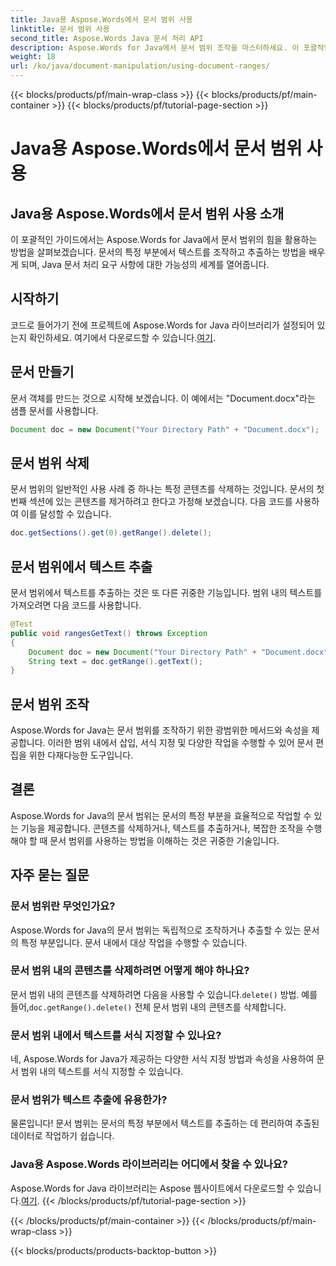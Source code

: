 ```yaml
---
title: Java용 Aspose.Words에서 문서 범위 사용
linktitle: 문서 범위 사용
second_title: Aspose.Words Java 문서 처리 API
description: Aspose.Words for Java에서 문서 범위 조작을 마스터하세요. 이 포괄적인 가이드로 텍스트를 삭제, 추출, 서식 지정하는 방법을 알아보세요.
weight: 18
url: /ko/java/document-manipulation/using-document-ranges/
---
```


{{< blocks/products/pf/main-wrap-class >}}
{{< blocks/products/pf/main-container >}}
{{< blocks/products/pf/tutorial-page-section >}}

# Java용 Aspose.Words에서 문서 범위 사용


## Java용 Aspose.Words에서 문서 범위 사용 소개

이 포괄적인 가이드에서는 Aspose.Words for Java에서 문서 범위의 힘을 활용하는 방법을 살펴보겠습니다. 문서의 특정 부분에서 텍스트를 조작하고 추출하는 방법을 배우게 되며, Java 문서 처리 요구 사항에 대한 가능성의 세계를 열어줍니다.

## 시작하기

 코드로 들어가기 전에 프로젝트에 Aspose.Words for Java 라이브러리가 설정되어 있는지 확인하세요. 여기에서 다운로드할 수 있습니다.[여기](https://releases.aspose.com/words/java/).

## 문서 만들기

문서 객체를 만드는 것으로 시작해 보겠습니다. 이 예에서는 "Document.docx"라는 샘플 문서를 사용합니다.

```java
Document doc = new Document("Your Directory Path" + "Document.docx");
```

## 문서 범위 삭제

문서 범위의 일반적인 사용 사례 중 하나는 특정 콘텐츠를 삭제하는 것입니다. 문서의 첫 번째 섹션에 있는 콘텐츠를 제거하려고 한다고 가정해 보겠습니다. 다음 코드를 사용하여 이를 달성할 수 있습니다.

```java
doc.getSections().get(0).getRange().delete();
```

## 문서 범위에서 텍스트 추출

문서 범위에서 텍스트를 추출하는 것은 또 다른 귀중한 기능입니다. 범위 내의 텍스트를 가져오려면 다음 코드를 사용합니다.

```java
@Test
public void rangesGetText() throws Exception
{
    Document doc = new Document("Your Directory Path" + "Document.docx");
    String text = doc.getRange().getText();
}
```

## 문서 범위 조작

Aspose.Words for Java는 문서 범위를 조작하기 위한 광범위한 메서드와 속성을 제공합니다. 이러한 범위 내에서 삽입, 서식 지정 및 다양한 작업을 수행할 수 있어 문서 편집을 위한 다재다능한 도구입니다.

## 결론

Aspose.Words for Java의 문서 범위는 문서의 특정 부분을 효율적으로 작업할 수 있는 기능을 제공합니다. 콘텐츠를 삭제하거나, 텍스트를 추출하거나, 복잡한 조작을 수행해야 할 때 문서 범위를 사용하는 방법을 이해하는 것은 귀중한 기술입니다.

## 자주 묻는 질문

### 문서 범위란 무엇인가요?

Aspose.Words for Java의 문서 범위는 독립적으로 조작하거나 추출할 수 있는 문서의 특정 부분입니다. 문서 내에서 대상 작업을 수행할 수 있습니다.

### 문서 범위 내의 콘텐츠를 삭제하려면 어떻게 해야 하나요?

 문서 범위 내의 콘텐츠를 삭제하려면 다음을 사용할 수 있습니다.`delete()` 방법. 예를 들어,`doc.getRange().delete()` 전체 문서 범위 내의 콘텐츠를 삭제합니다.

### 문서 범위 내에서 텍스트를 서식 지정할 수 있나요?

네, Aspose.Words for Java가 제공하는 다양한 서식 지정 방법과 속성을 사용하여 문서 범위 내의 텍스트를 서식 지정할 수 있습니다.

### 문서 범위가 텍스트 추출에 유용한가?

물론입니다! 문서 범위는 문서의 특정 부분에서 텍스트를 추출하는 데 편리하여 추출된 데이터로 작업하기 쉽습니다.

### Java용 Aspose.Words 라이브러리는 어디에서 찾을 수 있나요?

 Aspose.Words for Java 라이브러리는 Aspose 웹사이트에서 다운로드할 수 있습니다.[여기](https://releases.aspose.com/words/java/).
{{< /blocks/products/pf/tutorial-page-section >}}

{{< /blocks/products/pf/main-container >}}
{{< /blocks/products/pf/main-wrap-class >}}

{{< blocks/products/products-backtop-button >}}
